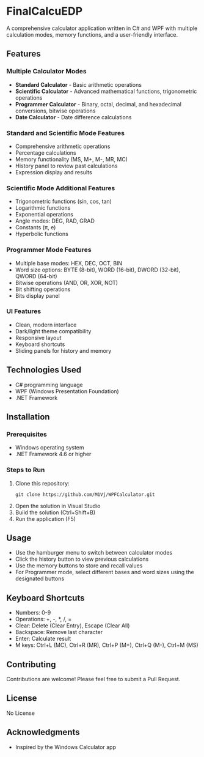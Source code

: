 # FinalCalcuEDP

A comprehensive calculator application written in C# and WPF with multiple calculation modes, memory functions, and a user-friendly interface.

## Features

### Multiple Calculator Modes
- **Standard Calculator** - Basic arithmetic operations
- **Scientific Calculator** - Advanced mathematical functions, trigonometric operations
- **Programmer Calculator** - Binary, octal, decimal, and hexadecimal conversions, bitwise operations
- **Date Calculator** - Date difference calculations

### Standard and Scientific Mode Features
- Comprehensive arithmetic operations
- Percentage calculations
- Memory functionality (MS, M+, M-, MR, MC)
- History panel to review past calculations
- Expression display and results

### Scientific Mode Additional Features
- Trigonometric functions (sin, cos, tan)
- Logarithmic functions
- Exponential operations
- Angle modes: DEG, RAD, GRAD
- Constants (π, e)
- Hyperbolic functions

### Programmer Mode Features
- Multiple base modes: HEX, DEC, OCT, BIN
- Word size options: BYTE (8-bit), WORD (16-bit), DWORD (32-bit), QWORD (64-bit)
- Bitwise operations (AND, OR, XOR, NOT)
- Bit shifting operations
- Bits display panel

### UI Features
- Clean, modern interface
- Dark/light theme compatibility
- Responsive layout
- Keyboard shortcuts
- Sliding panels for history and memory

## Technologies Used

- C# programming language
- WPF (Windows Presentation Foundation)
- .NET Framework

## Installation

### Prerequisites
- Windows operating system
- .NET Framework 4.6 or higher

### Steps to Run
1. Clone this repository:
   ```
   git clone https://github.com/M1Vj/WPFCalculator.git
   ```
2. Open the solution in Visual Studio
3. Build the solution (Ctrl+Shift+B)
4. Run the application (F5)

## Usage

- Use the hamburger menu to switch between calculator modes
- Click the history button to view previous calculations
- Use the memory buttons to store and recall values
- For Programmer mode, select different bases and word sizes using the designated buttons

## Keyboard Shortcuts

- Numbers: 0-9
- Operations: +, -, *, /, =
- Clear: Delete (Clear Entry), Escape (Clear All)
- Backspace: Remove last character
- Enter: Calculate result
- M keys: Ctrl+L (MC), Ctrl+R (MR), Ctrl+P (M+), Ctrl+Q (M-), Ctrl+M (MS)

## Contributing

Contributions are welcome! Please feel free to submit a Pull Request.

## License

No License

## Acknowledgments

- Inspired by the Windows Calculator app